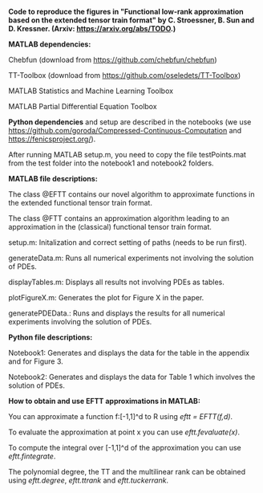 **Code to reproduce the figures in "Functional low-rank approximation based on the extended tensor train format" by C. Stroessner, B. Sun and D. Kressner.
(Arxiv: https://arxiv.org/abs/TODO.)** 

**MATLAB dependencies:**

Chebfun (download from https://github.com/chebfun/chebfun)

TT-Toolbox (download from https://github.com/oseledets/TT-Toolbox)

MATLAB Statistics and Machine Learning Toolbox

MATLAB Partial Differential Equation Toolbox

**Python dependencies** and setup are described in the notebooks (we use https://github.com/goroda/Compressed-Continuous-Computation and https://fenicsproject.org/).

After running MATLAB setup.m, you need to copy the file testPoints.mat from the test folder into the notebook1 and notebook2 folders.



**MATLAB file descriptions:**

The class @EFTT contains our novel algorithm to approximate functions in the extended functional tensor train format.

The class @FTT contains an approximation algorithm leading to an approximation in the (classical) functional tensor train format.

setup.m: Initalization and correct setting of paths (needs to be run first).

generateData.m: Runs all numerical experiments not involving the solution of PDEs.

displayTables.m: Displays all results not involving PDEs as tables.

plotFigureX.m: Generates the plot for Figure X in the paper. 

generatePDEData.: Runs and displays the results for all numerical experiments involving the solution of PDEs.



**Python file descriptions:**

Notebook1: Generates and displays the data for the table in the appendix and for Figure 3.

Notebook2: Generates and displays the data for Table 1 which involves the solution of PDEs.


**How to obtain and use EFTT approximations in MATLAB:**

You can approximate a function f:[-1,1]^d to R using *eftt = EFTT(f,d)*.

To evaluate the approximation at point x you can use *eftt.fevaluate(x)*.

To compute the integral over [-1,1]^d of the approximation you can use *eftt.fintegrate*.

The polynomial degree, the TT and the multilinear rank can be obtained using *eftt.degree*, *eftt.ttrank* and *eftt.tuckerrank*.


